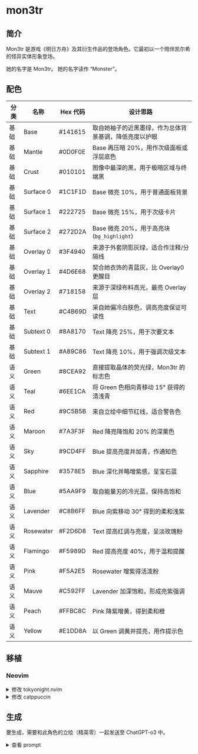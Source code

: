 # mon3tr

## 简介

Mon3tr 是游戏《明日方舟》及其衍生作品的登场角色。它最初以一个陪伴凯尔希的怪异实体形象登场。

她的名字是 Mon3tr。
她的名字读作 “Monster”。

## 配色

| 分类 | 名称      | Hex 代码  | 设计思路                                               |
| ---- | --------- | --------- | ------------------------------------------------------ |
| 基础 | Base      | #141615 | 取自她袖子的近黑墨绿，作为总体背景基调，降低亮度以护眼 |
| 基础 | Mantle    | #0D0F0E | Base 再压暗 20%，用作次级面板或浮层底色                |
| 基础 | Crust     | #010101 | 图像中最深的黑，用于极暗区域与终端黑                   |
| 基础 | Surface 0 | #1C1F1D | Base 微亮 10%，用于普通面板背景                        |
| 基础 | Surface 1 | #222725 | Base 微亮 15%，用于次级卡片                            |
| 基础 | Surface 2 | #272D2A | Base 微亮 20%，用于高亮块 (`bg_highlight`)             |
| 基础 | Overlay 0 | #3F4940 | 来源于外套阴影灰绿，适合作注释/分隔线                  |
| 基础 | Overlay 1 | #4D6E68 | 契合她衣饰的青蓝灰，比 Overlay0 更醒目                 |
| 基础 | Overlay 2 | #718158 | 来源于深绿布料高光，最亮 Overlay 层                    |
| 基础 | Text      | #C4B69D | 采自她偏冷白肤色，调高亮度保证可读性                   |
| 基础 | Subtext 0 | #8A8170 | Text 降亮 25%，用于次要文本                            |
| 基础 | Subtext 1 | #A89C86 | Text 降亮 10%，用于强调次级文本                        |
| 语义 | Green     | #8CEA92 | 直接提取晶体的荧光绿，Mon3tr 的标志色                  |
| 语义 | Teal      | #6EE1CA | 将 Green 色相向青移动 15° 获得的清浅青                 |
| 语义 | Red       | #9C5B5B | 来自立绘中细节红线，适合警告色                         |
| 语义 | Maroon    | #7A3F3F | Red 降亮降饱和 20% 的深栗色                            |
| 语义 | Sky       | #9CD4FF | Blue 提高亮度并加青，作通知色                          |
| 语义 | Sapphire  | #3578E5 | Blue 深化并略增紫感，呈宝石蓝                          |
| 语义 | Blue      | #5AA9F9 | 取自能量刃的冷光蓝，保持高饱和                         |
| 语义 | Lavender  | #C8B6FF | Blue 向紫移动 30° 得到的柔和浅紫                       |
| 语义 | Rosewater | #F2D6D8 | Text 提高红调与亮度，呈淡玫瑰粉                        |
| 语义 | Flamingo  | #F5989D | Red 提高亮度 40%，用于温和提醒                         |
| 语义 | Pink      | #F5A2E5 | Rosewater 增紫得活泼粉                                 |
| 语义 | Mauve     | #C592FF | Lavender 加深饱和，形成亮紫强调                        |
| 语义 | Peach     | #FFBC8C | Pink 降紫增黄，得到柔和橙                              |
| 语义 | Yellow    | #E1DD8A | 以 Green 调黄并提亮，用作提示色                        |

## 移植

### Neovim

<details>
  <summary>修改 tokyonight.nvim</summary>

```Lua
{
	"folke/tokyonight.nvim",
	lazy = false,
	priority = 1000,
	opts = function()
		local styles = require("tokyonight.colors").styles
		styles.nozomi = vim.tbl_extend("force", styles.night, {
		_	bg = "#131914",
			bg_dark = "#010101",
			bg_dark1 = "#0d0f0e",
			bg_highlight = "#272d2a",

			-- Blues
			blue = "#5aa9f9",
			blue0 = "#0875e4",
			blue1 = "#288ff7",
			blue2 = "#6ab1f9",
			blue5 = "#9bcbfb",
			blue6 = "#cce4fd",
			blue7 = "#065cb3",

			-- Text & neutrals
			comment = "#3f4940",
			fg = "#c4b69d",
			fg_dark = "#718158",
			fg_gutter = "#3f4940",

			-- Greens
			green = "#8cea92",
			green1 = "#cbf5cd",
			green2 = "#4cde56",

			-- Reds
			red = "#9c5b5b",
			red1 = "#b07878",

			-- Other semantics
			yellow = "#e1dd8a",
			orange = "#ffbc8c",
			purple = "#c592ff",
			magenta = "#f5a2e5",
			magenta2 = "#8e1d28",
			cyan = "#6ee1ca",
			teal = "#6ee1ca",

			-- Dark accents
			dark3 = "#3f4940",
			dark5 = "#3f4940",
			terminal_black = "#8a8170",

			-- Git
			git = {
			add = "#8cea92",
			change = "#5aa9f9",
			delete = "#9c5b5b",
			},
		})_

		return {
			style = "nozomi",
			transparent = false,
			styles = {
				sidebars = "transparent",
				floats = "transparent",
			},
		}
	end,
},
```

</details>

<details>
  <summary>修改 catppuccin</summary>

```lua
latte = {
  crust = "#141827",
  mantle = "#1A1E32",
  base = "#1E2339",
  surface0 = "#2C406D",
  surface1 = "#354C7F",
  surface2 = "#3F588F",
  overlay0 = "#4964A0",
  overlay1 = "#546FB0",
  overlay2 = "#5F7CC1",
  text = "#F2F4F8",
  subtext0 = "#B3BAD0",
  subtext1 = "#C3C6D1",
  
  rosewater = "#F4E0D7",
  flamingo = "#F9A8B4",
  pink = "#FFB1D3",
  mauve = "#D1A4E8",
  red = "#F66D7F",
  maroon = "#C04554",
  peach = "#FBBD8D",
  yellow = "#F7D76A",
  green = "#C0E89C",
  teal = "#B7EFD3",
  sky = "#8FC8FF",
  sapphire = "#366DB6",
  blue = "#5082CC",
  lavender = "#AAADFF",
},
```

</details>

## 生成

要生成，需要和此角色的立绘（精英零）一起发送至 ChatGPT-o3 中。

<details>
  <summary>查看 prompt</summary>
  
```md
你是一个专业UI设计师，尤其擅长为开发者工具创造富有情感联系和视觉一致性的主题。

我希望你根据一个动漫角色的核心色系，为我创作一个专门用于代码编辑器的“暗黑模式” (Dark Mode) 调色板。这个调色板必须严格遵循下方指定的命名结构。

### 1. 角色与风格分析

- 角色名: Mon3tr
- 出处: Arknights
- 核心性格与气质: Mon3tr，她不再坚固、不再锐利、不再暴戾，不再是某些极端特性的载体，这都在提醒我们，刚刚经历的离别如此真实。Mon3tr 的各种体征极不稳定，这并不是说她的这具新身体出现了病变，而是说明她处于一种加速催化与形塑的常态中——换个浅显易懂的说法，她的这具新身体还没有真正完成。由于配色和黑绿色魔爪能量饮料的包装相似，且两者英文名字同为 Monster，因此受到了一些调侃玩梗。
- 期望的调色板感觉: 观察到这个角色整体偏绿，但是服装有黑有绿，故可以考虑以她衣服上近黑的特点为 base 或者 bg，然后再考虑绿色来作为语义色。
- 我还发送了她的立绘，名为 mon3tr.png。

### 2. 核心颜色基准

- 主要基调色 (用于背景): 观察到她的袖子（而不是袖口）是近绿的黑色，以此为 base 可行。分析并提取她的袖子的颜色。需要注意的是背景颜色应该是一种非常靠近黑色的颜色，以便于长时间观看屏幕。
- 核心文本色 (用于文字): 观察到她拥有人类的肤色，但是并不是人类，她显然更白。分析并提取她的肤色来作为文本色。
- 第一强调色 (最标志性的颜色): 她和明亮的绿色晶体有关。分析并提取这种晶体的亮绿色。
- 第二强调色 (次要特色): mon3tr.png 有不显眼的红色，找到并提取这种红色。

## 3. 设计任务与色彩学要求

请根据上述**核心颜色基准**，填充以下的调色板结构。

- 推断原则：你需要基于核心颜色，运用专业的色彩学知识（如调整饱和度、亮度，寻找邻近色、互补色）来生成剩余的颜色。所有颜色组合在一起时，必须感觉它们源自同一个角色。
- 风格指令：
  - 基础色 (Base, Mantle, Crust, Surface 0, Surface 1, Surface 2, Overlay 0, Overlay 1, Overlay 2): 以**主要基调色 (base)**为基础进行微调，确保长时间阅读的舒适性。对于 Surface 和 Overlay，数字越大则越亮。
  - 文本色 (Text, Subtext 0, Subtext 1): 以**核心文本色 (text)**为基础创建不同亮度的版本，确保清晰易读。对于 Subtext，数字越大则越亮。
  - 语义色: 必须体现用户描述的**核心性格与气质**。它们需要比基础色更鲜明，但又不能过于刺眼。
    - `Green`, `Teal` 应该从第一强调色的来源提取出来。
    - `Red`、`Maroon` 应该从第二强调色的来源提取出来。
    - `Sky`、`Sapphire`、`Blue`、`Lavender`、`Rosewater`、`Flamingo`、`Pink`、`Mauve`、`Peach`、`Yellow` 应该使用色彩学知识来生成。

## 4. 输出格式

请以 Markdown 表格的形式返回最终的调色板，包含以下列：

- 分类 (Category): 语义 (Semantic) 或 基础 (Base)
- 名称 (Name): 如 Rosewater, Base 等
- Hex 代码: 如 `#ffffff` 等
- 设计思路 (Rationale): 简要说明这个颜色的灵感来源或推导逻辑（例如：“源自金色纽扣颜色，增加了亮度以体现活泼感”）。

### 输出-移植

然后，请你继续，将我们刚刚创建的这个调色板“移植”到一个 Neovim 主题的 Lua 模板中。

这是我需要你填充的目标模板：

---@class Palette
local ret = {
bg = "#",
bg_dark = "#",
bg_dark1 = "#",
bg_highlight = "#",
blue = "#",
blue0 = "#",
blue1 = "#",
blue2 = "#",
blue5 = "#",
blue6 = "#",
blue7 = "#",
comment = "#",
cyan = "#",
dark3 = "#",
dark5 = "#",
fg = "#",
fg_dark = "#",
fg_gutter = "#",
green = "#",
green1 = "#",
green2 = "#",
magenta = "#",
magenta2 = "#",
orange = "#",
purple = "#",
red = "#",
red1 = "#",
teal = "#",
terminal_black = "#",
yellow = "#",
git = {
add = "#",
change = "#",
delete = "#",
},
}
return ret

为了完成这个任务，请严格遵循以下的映射逻辑和推导规则：

### 1. 基础颜色映射 (Base & Foreground)

- `bg`: 使用我们调色板中的 `Base`。
- `bg_dark`: 使用我们调色板中的 `Mantle` 或 `Crust`（选择更深的一个）。
- `fg`: 使用我们调色板中的 `Text`。
- `fg_dark`: 使用我们调色板中的 `Subtext0`。
- `comment`, `fg_gutter`: 使用我们调色板中的 `Overlay0`，因为它足够柔和，不会干扰视线。
- `bg_highlight`: 使用 `Surface2`，用于突出显示区域。

### 2. 语义颜色映射 (Semantic Colors)

- `red`: 使用 `Red`。
- `green`: 使用 `Green`。
- `yellow`: 使用 `Yellow`。
- `blue`: 使用 `Blue`。
- `purple`: 使用 `Mauve`。
- `magenta`: 使用 `Pink` 或 `Flamingo`。
- `cyan`, `teal`: 都使用 `Teal` 或 `Sky`（选择一个你认为更合适的作为主色）。
- `orange`: 使用 `Peach`。
- `terminal_black`: 使用 `Crust`。

### 3. 颜色推导规则 (非常重要)

当目标模板需要源调色板中没有的颜色变体时（例如 `red1`, `blue0`, `blue1`, `blue2` 等），请不要凭空捏造。你需要：

- 以主色为基准：例如，要生成 `red1`，就以我们已有的 `Red` 颜色为基础。
- 通过调整亮度和饱和度来创建变体：
  - 对于带数字的亮色（如 `blue0`, `blue1`），可以适当增加亮度或饱和度，使其更醒目。
  - 对于带数字的暗色（如 `dark3`, `dark5`），以 `Mantle` 为基础，进一步降低亮度。
- 保持色相一致：推导出的颜色必须与主色属于同一个色系，以确保整体和谐。

### 4. 特殊模块映射 (`git`)

根据通用设计规范：

- `git.add`: 必须使用 `Green`。
- `git.delete`: 必须使用 `Red`。
- `git.change`: 使用 `Blue` 或 `Yellow`。

请在分析完所有规则后，直接输出完整的、已填充所有颜色代码的 Lua 代码块。不需要额外的解释，我只需要最终的代码成品。

```

</details>

